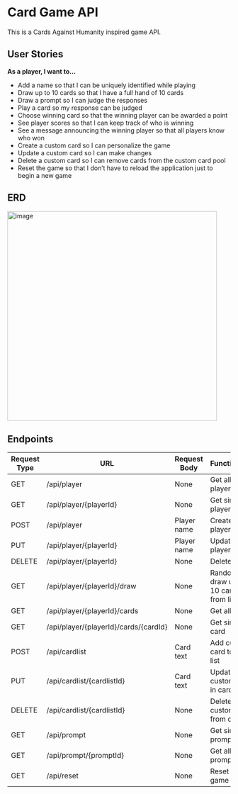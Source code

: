 # Card Game API

This is a Cards Against Humanity inspired game API.

## User Stories

**As a player, I want to...**

- Add a name so that I can be uniquely identified while playing
- Draw up to 10 cards so that I have a full hand of 10 cards
- Draw a prompt so I can judge the responses
- Play a card so my response can be judged
- Choose winning card so that the winning player can be awarded a point
- See player scores so that I can keep track of who is winning
- See a message announcing the winning player so that all players know who won
- Create a custom card so I can personalize the game
- Update a custom card so I can make changes
- Delete a custom card so I can remove cards from the custom card pool
- Reset the game so that I don’t have to reload the application just to begin a new game

## ERD

<img width="473" alt="image" src="https://user-images.githubusercontent.com/80715577/148117268-300ffb48-3477-4a32-ae56-462945687523.png">

## Endpoints

| Request Type | URL                                   | Request Body | Functionality                          |
|--------------|---------------------------------------|--------------|----------------------------------------|
| GET          | /api/player                           | None         | Get all players                        |
| GET          | /api/player/{playerId}                | None         | Get single player                      |
| POST         | /api/player                           | Player name  | Create new player                      |
| PUT          | /api/player/{playerId}                | Player name  | Update player                          |
| DELETE       | /api/player/{playerId}                | None         | Delete player                          |
| GET          | /api/player/{playerId}/draw           | None         | Randomly draw up to 10 cards from list |
| GET          | /api/player/{playerId}/cards          | None         | Get all cards                          |
| GET          | /api/player/{playerId}/cards/{cardId} | None         | Get single card                        |
| POST         | /api/cardlist                         | Card text    | Add custom card to card list           |
| PUT          | /api/cardlist/{cardlistId}            | Card text    | Update custom card in card list        |
| DELETE       | /api/cardlist/{cardlistId}            | None         | Delete custom card from card list      |
| GET          | /api/prompt                           | None         | Get single prompt                      |
| GET          | /api/prompt/{promptId}                | None         | Get all prompts                        |
| GET          | /api/reset                            | None         | Reset the game                         |
